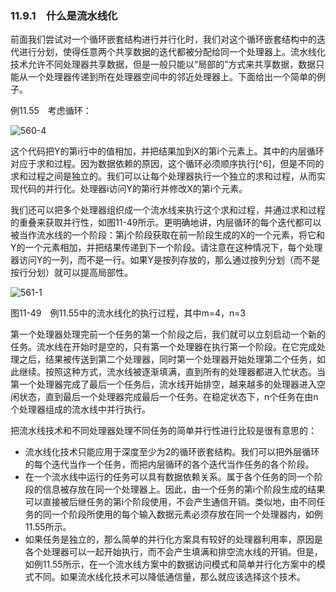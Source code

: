 ### 11.9.1　什么是流水线化

前面我们尝试对一个循环嵌套结构进行并行化时，我们对这个循环嵌套结构中的迭代进行分划，使得任意两个共享数据的迭代都被分配给同一个处理器上。流水线化技术允许不同处理器共享数据，但是一般只能以“局部的”方式来共享数据，数据只能从一个处理器传递到所在处理器空间中的邻近处理器上。下面给出一个简单的例子。

例11.55　考虑循环：

![560-4](../Images/image04999.jpeg)

这个代码把Y的第i行中的值相加，并把结果加到X的第i个元素上。其中的内层循环对应于求和过程。因为数据依赖的原因，这个循环必须顺序执行[^6]，但是不同的求和过程之间是独立的。我们可以让每个处理器执行一个独立的求和过程，从而实现代码的并行化。处理器i访问Y的第i行并修改X的第i个元素。

我们还可以把多个处理器组织成一个流水线来执行这个求和过程，并通过求和过程的重叠来获取并行性，如图11-49所示。更明确地讲，内层循环的每个迭代都可以被当作流水线的一个阶段：第j个阶段获取在前一阶段生成的X的一个元素，将它和Y的一个元素相加，并把结果传递到下一个阶段。请注意在这种情况下，每个处理器访问Y的一列，而不是一行。如果Y是按列存放的，那么通过按列分划（而不是按行分划）就可以提高局部性。

![561-1](../Images/image05000.jpeg)

图11-49　例11.55中的流水线化的执行过程，其中m=4，n=3

第一个处理器处理完前一个任务的第一个阶段之后，我们就可以立刻启动一个新的任务。流水线在开始时是空的，只有第一个处理器在执行第一个阶段。在它完成处理之后，结果被传送到第二个处理器，同时第一个处理器开始处理第二个任务，如此继续。按照这种方式，流水线被逐渐填满，直到所有的处理器都进入忙状态。当第一个处理器完成了最后一个任务后，流水线开始排空，越来越多的处理器进入空闲状态，直到最后一个处理器完成最后一个任务。在稳定状态下，n个任务在由n个处理器组成的流水线中并行执行。

把流水线技术和不同处理器处理不同任务的简单并行性进行比较是很有意思的：

- 流水线化技术只能应用于深度至少为2的循环嵌套结构。我们可以把外层循环的每个迭代当作一个任务，而把内层循环的各个迭代当作任务的各个阶段。
- 在一个流水线中运行的任务可以具有数据依赖关系。属于各个任务的同一个阶段的信息被存放在同一个处理器上。因此，由一个任务的第i个阶段生成的结果可以直接被后继任务的第i个阶段使用，不会产生通信开销。类似地，由不同任务的同一个阶段所使用的每个输入数据元素必须存放在同一个处理器内，如例11.55所示。
- 如果任务是独立的，那么简单的并行化方案具有较好的处理器利用率，原因是各个处理器可以一起开始执行，而不会产生填满和排空流水线的开销。但是，如例11.55所示，在一个流水线方案中的数据访问模式和简单并行化方案中的模式不同。如果流水线化技术可以降低通信量，那么就应该选择这个技术。